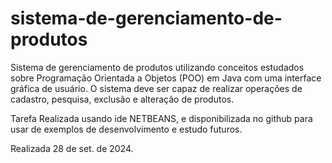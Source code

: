 # sistema-de-gerenciamento-de-produtos
Sistema de gerenciamento de produtos utilizando conceitos estudados sobre Programação Orientada a Objetos (POO) em Java com uma interface gráfica de usuário. O sistema deve ser capaz de realizar operações de cadastro, pesquisa, exclusão e alteração de produtos. 

Tarefa Realizada usando ide NETBEANS, e disponibilizada no github para usar de exemplos de desenvolvimento e estudo futuros.

Realizada 28 de set. de 2024.
